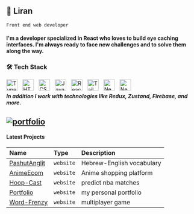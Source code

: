 
## 🗿 Liran 



`Front end web developer`
#### I'm a developer specialized in React who loves to build eye caching interfaces. I'm always ready to face new challenges and to solve them along the way.
### 🛠 Tech Stack


<img align="left" alt="TypeScript" width="30px" style="padding-right:10px;" src="https://cdn.jsdelivr.net/gh/devicons/devicon/icons/typescript/typescript-plain.svg" />
<img align="left" alt="HTML" width="30px" style="padding-right:10px;" src="https://cdn.jsdelivr.net/gh/devicons/devicon/icons/html5/html5-plain.svg" />
<img align="left" alt="CSS" width="30px" style="padding-right:10px;" src="https://cdn.jsdelivr.net/gh/devicons/devicon/icons/css3/css3-plain.svg" />
<img align="left" alt="JavaScript" width="30px" style="padding-right:10px;" src="https://cdn.jsdelivr.net/gh/devicons/devicon/icons/javascript/javascript-plain.svg" />
<img align="left" alt="React" width="30px" style="padding-right:10px;" src="https://cdn.jsdelivr.net/gh/devicons/devicon/icons/react/react-original.svg" />
<img align="left" alt="Tailwind" width="30px" style="padding-right:10px;" src="https://upload.wikimedia.org/wikipedia/commons/thumb/d/d5/Tailwind_CSS_Logo.svg/2048px-Tailwind_CSS_Logo.svg.png" />
<img align="left" alt="Next" width="30px" style="padding-right:10px;" src="https://files.raycast.com/4dnlt8m2mcb98bzc4zb8pggc4csi" />
<img align="left" alt="Next" width="30px" style="padding-right:10px;" src="https://icons.veryicon.com/png/o/business/vscode-program-item-icon/prisma.png" />



<br/>

##### In addition I work with technologies like Redux, Zustand, Firebase, and more.

## [![portfolio](https://img.shields.io/badge/my_portfolio-000?style=for-the-badge&logo=ko-fi&logoColor=white)](https://lirans.vercel.app/)


#### Latest Projects
| Name | Type     | Description                |
| :-------- | :------- | :------------------------- |
| [PashutAnglit](https://github.com/iLiranS/Pashut-Anglit)| `website` | Hebrew-English vocabulary |
| [AnimeEcom](https://github.com/iLiranS/AnimeEcom)| `website` | Anime shopping platform |
| [Hoop-Cast](https://github.com/iLiranS/HoopCast)| `website` | predict nba matches |
| [Portfolio](https://github.com/iLiranS/portfolio_new)| `website` | my personal portfolio 
| [Word-Frenzy](https://github.com/iLiranS/Word-Frenzy-game)| `website` | multiplayer game |



